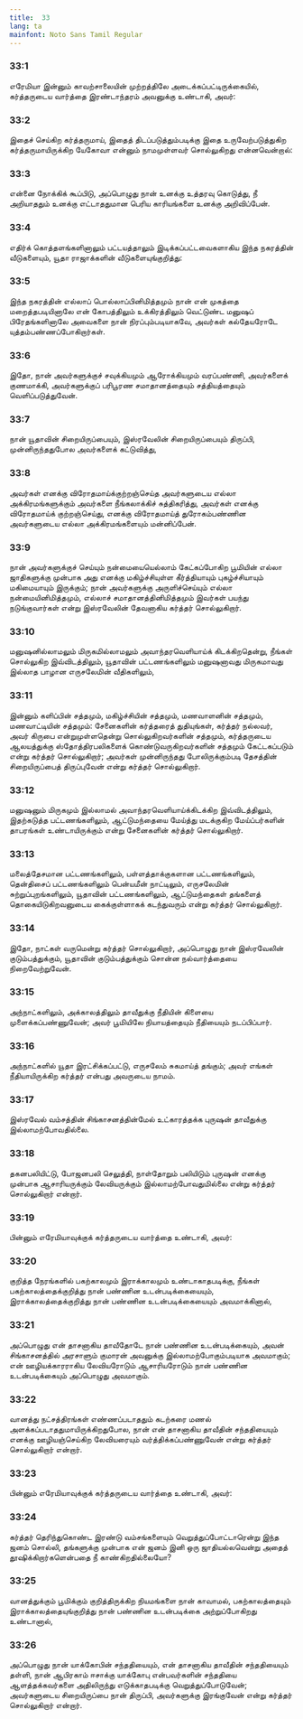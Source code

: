 ```yaml
---
title:  33
lang: ta
mainfont: Noto Sans Tamil Regular
---
```


###  33:1

எரேமியா இன்னும் காவற்சாலையின் முற்றத்திலே அடைக்கப்பட்டிருக்கையில், கர்த்தருடைய வார்த்தை இரண்டாந்தரம் அவனுக்கு உண்டாகி, அவர்:

###  33:2

இதைச் செய்கிற கர்த்தருமாய், இதைத் திடப்படுத்தும்படிக்கு இதை உருவேற்படுத்துகிற கர்த்தருமாயிருக்கிற யேகோவா என்னும் நாமமுள்ளவர் சொல்லுகிறது என்னவென்றால்:

###  33:3

என்னை நோக்கிக் கூப்பிடு, அப்பொழுது நான் உனக்கு உத்தரவு கொடுத்து, நீ அறியாததும் உனக்கு எட்டாததுமான பெரிய காரியங்களை உனக்கு அறிவிப்பேன்.

###  33:4

எதிர்க் கொத்தளங்களினாலும் பட்டயத்தாலும் இடிக்கப்பட்டவைகளாகிய இந்த நகரத்தின் வீடுகளையும், யூதா ராஜாக்களின் வீடுகளையுங்குறித்து:

###  33:5

இந்த நகரத்தின் எல்லாப் பொல்லாப்பினிமித்தமும் நான் என் முகத்தை மறைத்தபடியினாலே என் கோபத்திலும் உக்கிரத்திலும் வெட்டுண்ட மனுஷப் பிரேதங்களினாலே அவைகளை நான் நிரப்பும்படியாகவே, அவர்கள் கல்தேயரோடே யுத்தம்பண்ணப்போகிறார்கள்.

###  33:6

இதோ, நான் அவர்களுக்குச் சவுக்கியமும் ஆரோக்கியமும் வரப்பண்ணி, அவர்களைக் குணமாக்கி, அவர்களுக்குப் பரிபூரண சமாதானத்தையும் சத்தியத்தையும் வெளிப்படுத்துவேன்.

###  33:7

நான் யூதாவின் சிறையிருப்பையும், இஸ்ரவேலின் சிறையிருப்பையும் திருப்பி, முன்னிருந்ததுபோல அவர்களைக் கட்டுவித்து,

###  33:8

அவர்கள் எனக்கு விரோதமாய்க்குற்றஞ்செய்த அவர்களுடைய எல்லா அக்கிரமங்களுக்கும் அவர்களை நீங்கலாக்கிச் சுத்திகரித்து, அவர்கள் எனக்கு விரோதமாய்க் குற்றஞ்செய்து, எனக்கு விரோதமாய்த் துரோகம்பண்ணின அவர்களுடைய எல்லா அக்கிரமங்களையும் மன்னிப்பேன்.

###  33:9

நான் அவர்களுக்குச் செய்யும் நன்மையையெல்லாம் கேட்கப்போகிற பூமியின் எல்லா ஜாதிகளுக்கு முன்பாக அது எனக்கு மகிழ்ச்சியுள்ள கீர்த்தியாயும் புகழ்ச்சியாயும் மகிமையாயும் இருக்கும்; நான் அவர்களுக்கு அருளிச்செய்யும் எல்லா நன்மையினிமித்தமும், எல்லாச் சமாதானத்தினிமித்தமும் இவர்கள் பயந்து நடுங்குவார்கள் என்று இஸ்ரவேலின் தேவனாகிய கர்த்தர் சொல்லுகிறார்.

###  33:10

மனுஷனில்லாமலும் மிருகமில்லாமலும் அவாந்தரவெளியாய்க் கிடக்கிறதென்று, நீங்கள் சொல்லுகிற இவ்விடத்திலும், யூதாவின் பட்டணங்களிலும் மனுஷனாவது மிருகமாவது இல்லாத பாழான எருசலேமின் வீதிகளிலும்,

###  33:11

இன்னும் களிப்பின் சத்தமும், மகிழ்ச்சியின் சத்தமும், மணவாளனின் சத்தமும், மணவாட்டியின் சத்தமும்: சேனைகளின் கர்த்தரைத் துதியுங்கள், கர்த்தர் நல்லவர், அவர் கிருபை என்றுமுள்ளதென்று சொல்லுகிறவர்களின் சத்தமும், கர்த்தருடைய ஆலயத்துக்கு ஸ்தோத்திரபலிகளைக் கொண்டுவருகிறவர்களின் சத்தமும் கேட்டகப்படும் என்று கர்த்தர் சொல்லுகிறார்; அவர்கள் முன்னிருந்தது போலிருக்கும்படி தேசத்தின் சிறையிருப்பைத் திருப்புவேன் என்று கர்த்தர் சொல்லுகிறார்.

###  33:12

மனுஷனும் மிருகமும் இல்லாமல் அவாந்தரவெளியாய்க்கிடக்கிற இவ்விடத்திலும், இதற்கடுத்த பட்டணங்களிலும், ஆட்டுமந்தையை மேய்த்து மடக்குகிற மேய்ப்பர்களின் தாபரங்கள் உண்டாயிருக்கும் என்று சேனைகளின் கர்த்தர் சொல்லுகிறார்.

###  33:13

மலைத்தேசமான பட்டணங்களிலும், பள்ளத்தாக்குகளான பட்டணங்களிலும், தென்திசைப் பட்டணங்களிலும் பென்யமீன் நாட்டிலும், எருசலேமின் சுற்றுப்புறங்களிலும், யூதாவின் பட்டணங்களிலும், ஆட்டுமந்தைகள் தங்களைத் தொகையிடுகிறவனுடைய கைக்குள்ளாகக் கடந்துவரும் என்று கர்த்தர் சொல்லுகிறார்.

###  33:14

இதோ, நாட்கள் வருமென்று கர்த்தர் சொல்லுகிறார், அப்பொழுது நான் இஸ்ரவேலின் குடும்பத்துக்கும், யூதாவின் குடும்பத்துக்கும் சொன்ன நல்வார்த்தையை நிறைவேற்றுவேன்.

###  33:15

அந்நாட்களிலும், அக்காலத்திலும் தாவீதுக்கு நீதியின் கிளையை முளைக்கப்பண்ணுவேன்; அவர் பூமியிலே நியாயத்தையும் நீதியையும் நடப்பிப்பார்.

###  33:16

அந்நாட்களில் யூதா இரட்சிக்கப்பட்டு, எருசலேம் சுகமாய்த் தங்கும்; அவர் எங்கள் நீதியாயிருக்கிற கர்த்தர் என்பது அவருடைய நாமம்.

###  33:17

இஸ்ரவேல் வம்சத்தின் சிங்காசனத்தின்மேல் உட்காரத்தக்க புருஷன் தாவீதுக்கு இல்லாமற்போவதில்லை.

###  33:18

தகனபலியிட்டு, போஜனபலி செலுத்தி, நாள்தோறும் பலியிடும் புருஷன் எனக்கு முன்பாக ஆசாரியருக்கும் லேவியருக்கும் இல்லாமற்போவதுமில்லை என்று கர்த்தர் சொல்லுகிறார் என்றார்.

###  33:19

பின்னும் எரேமியாவுக்குக் கர்த்தருடைய வார்த்தை உண்டாகி, அவர்:

###  33:20

குறித்த நேரங்களில் பகற்காலமும் இராக்காலமும் உண்டாகாதபடிக்கு, நீங்கள் பகற்காலத்தைக்குறித்து நான் பண்ணின உடன்படிக்கையையும், இராக்காலத்தைக்குறித்து நான் பண்ணின உடன்படிக்கையையும் அவமாக்கினால்,

###  33:21

அப்பொழுது என் தாசனாகிய தாவீதோடே நான் பண்ணின உடன்படிக்கையும், அவன் சிங்காசனத்தில் அரசாளும் குமாரன் அவனுக்கு இல்லாமற்போகும்படியாக அவமாகும்; என் ஊழியக்காரராகிய லேவியரோடும் ஆசாரியரோடும் நான் பண்ணின உடன்படிக்கையும் அப்பொழுது அவமாகும்.

###  33:22

வானத்து நட்சத்திரங்கள் எண்ணப்படாததும் கடற்கரை மணல் அளக்கப்படாததுமாயிருக்கிறதுபோல, நான் என் தாசனாகிய தாவீதின் சந்ததியையும் எனக்கு ஊழியஞ்செய்கிற லேவியரையும் வர்த்திக்கப்பண்ணுவேன் என்று கர்த்தர் சொல்லுகிறார் என்றார்.

###  33:23

பின்னும் எரேமியாவுக்குக் கர்த்தருடைய வார்த்தை உண்டாகி, அவர்:

###  33:24

கர்த்தர் தெரிந்துகொண்ட இரண்டு வம்சங்களையும் வெறுத்துப்போட்டாரென்று இந்த ஜனம் சொல்லி, தங்களுக்கு முன்பாக என் ஜனம் இனி ஒரு ஜாதியல்லவென்று அதைத் தூஷிக்கிறார்களென்பதை நீ காண்கிறதில்லையோ?

###  33:25

வானத்துக்கும் பூமிக்கும் குறித்திருக்கிற நியமங்களை நான் காவாமல், பகற்காலத்தையும் இராக்காலத்தையுங்குறித்து நான் பண்ணின உடன்படிக்கை அற்றுப்போகிறது உண்டானால்,

###  33:26

அப்பொழுது நான் யாக்கோபின் சந்ததியையும், என் தாசனாகிய தாவீதின் சந்ததியையும் தள்ளி, நான் ஆபிரகாம் ஈசாக்கு யாக்கோபு என்பவர்களின் சந்ததியை ஆளத்தக்கவர்களை அதிலிருந்து எடுக்காதபடிக்கு வெறுத்துப்போடுவேன்; அவர்களுடைய சிறையிருப்பை நான் திருப்பி, அவர்களுக்கு இரங்குவேன் என்று கர்த்தர் சொல்லுகிறார் என்றார்.

